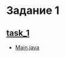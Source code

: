 # Задание 1
## [task_1](https://github.com/Derev005/Java/tree/main/prac_8/task_1)
 - [Main.java](https://github.com/Derev005/Java/blob/main/prac_8/task_1/Main.java)
